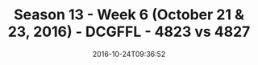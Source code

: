 ---
title: Season 13 - Week 6 (October 21 & 23, 2016) - DCGFFL - 4823 vs 4827
teams_score:
- team: 4823
  score:
- team: 4827
  score: 0
mvp: J. Boyd (Pacific); S. Benton (Royal)
game-ball: J. Kirby (Pacific); N/A
sportsperson: ''
season: 13
week: 6
date: '2016-10-24T09:36:52'
pageid: season-13-week-6-october-21-23-2016-4823-vs-4827
---